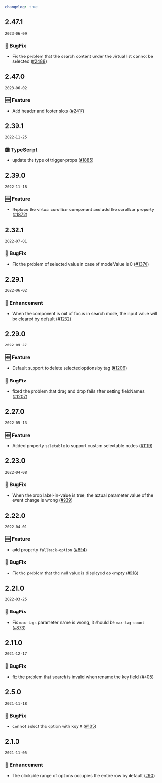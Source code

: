 ```yaml
changelog: true
```

## 2.47.1

`2023-06-09`

### 🐛 BugFix

- Fix the problem that the search content under the virtual list cannot be selected ([#2488](https://github.com/arco-design/arco-design-vue/pull/2488))


## 2.47.0

`2023-06-02`

### 🆕 Feature

- Add header and footer slots ([#2417](https://github.com/arco-design/arco-design-vue/pull/2417))


## 2.39.1

`2022-11-25`

### 🆎 TypeScript

- update the type of trigger-props ([#1885](https://github.com/arco-design/arco-design-vue/pull/1885))


## 2.39.0

`2022-11-18`

### 🆕 Feature

- Replace the virtual scrollbar component and add the scrollbar property ([#1872](https://github.com/arco-design/arco-design-vue/pull/1872))


## 2.32.1

`2022-07-01`

### 🐛 BugFix

- Fix the problem of selected value in case of modelValue is 0 ([#1370](https://github.com/arco-design/arco-design-vue/pull/1370))


## 2.29.1

`2022-06-02`

### 💎 Enhancement

- When the component is out of focus in search mode, the input value will be cleared by default ([#1232](https://github.com/arco-design/arco-design-vue/pull/1232))


## 2.29.0

`2022-05-27`

### 🆕 Feature

- Default support to delete selected options by tag ([#1206](https://github.com/arco-design/arco-design-vue/pull/1206))

### 🐛 BugFix

- fixed the problem that drag and drop fails after setting fieldNames ([#1207](https://github.com/arco-design/arco-design-vue/pull/1207))


## 2.27.0

`2022-05-13`

### 🆕 Feature

- Added property `seletable` to support custom selectable nodes ([#1119](https://github.com/arco-design/arco-design-vue/pull/1119))


## 2.23.0

`2022-04-08`

### 🐛 BugFix

- When the prop label-in-value is true, the actual parameter value of the event change is wrong ([#939](https://github.com/arco-design/arco-design-vue/pull/939))


## 2.22.0

`2022-04-01`

### 🆕 Feature

- add property `fallback-option` ([#894](https://github.com/arco-design/arco-design-vue/pull/894))

### 🐛 BugFix

- Fix the problem that the null value is displayed as empty ([#916](https://github.com/arco-design/arco-design-vue/pull/916))


## 2.21.0

`2022-03-25`

### 🐛 BugFix

- Fix `max-tags` parameter name is wrong, it should be `max-tag-count` ([#873](https://github.com/arco-design/arco-design-vue/pull/873))


## 2.11.0

`2021-12-17`

### 🐛 BugFix

- fix the problem that search is invalid when rename the key field ([#405](https://github.com/arco-design/arco-design-vue/pull/405))


## 2.5.0

`2021-11-18`

### 🐛 BugFix

- cannot select the option with key 0 ([#185](https://github.com/arco-design/arco-design-vue/pull/185))


## 2.1.0

`2021-11-05`

### 💎 Enhancement

- The clickable range of options occupies the entire row by default ([#90](https://github.com/arco-design/arco-design-vue/pull/90))

